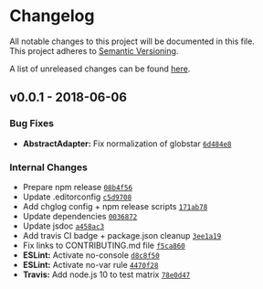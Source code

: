 # Changelog
All notable changes to this project will be documented in this file.  
This project adheres to [Semantic Versioning](http://semver.org/spec/v2.0.0.html).

A list of unreleased changes can be found [here](https://github.com/SAP/ui5-fs/compare/v0.0.1...HEAD).

<a name="v0.0.1"></a>
## v0.0.1 - 2018-06-06
### Bug Fixes
- **AbstractAdapter:** Fix normalization of globstar [`6d484e8`](https://github.com/SAP/ui5-fs/commit/6d484e847b62aa0829641f25a76dcc89b0840d44)

### Internal Changes
- Prepare npm release [`08b4f56`](https://github.com/SAP/ui5-fs/commit/08b4f5669d11e864c13fc2e6d4575d338f17558c)
- Update .editorconfig [`c5d9708`](https://github.com/SAP/ui5-fs/commit/c5d970880373a0b12d3ba6cd6e54d47ef83e7bc1)
- Add chglog config + npm release scripts [`171ab78`](https://github.com/SAP/ui5-fs/commit/171ab78c0cc374adf1cd1f69504d58c3ac80e008)
- Update dependencies [`0036872`](https://github.com/SAP/ui5-fs/commit/0036872dedd932fc676b8c48e1ca00316e7dda45)
- Update jsdoc [`a458ac3`](https://github.com/SAP/ui5-fs/commit/a458ac32651ad44e748d876864981e45aad9b431)
- Add travis CI badge + package.json cleanup [`3ee1a19`](https://github.com/SAP/ui5-fs/commit/3ee1a19af8b46c66b9f960738b9886d71654effb)
- Fix links to CONTRIBUTING.md file [`f5ca860`](https://github.com/SAP/ui5-fs/commit/f5ca860b8f00c19b34d6174bc6066bffab2a0eee)
- **ESLint:** Activate no-console [`d8c8f50`](https://github.com/SAP/ui5-fs/commit/d8c8f501eacaf9c8bc47699f39ae7bd933a13784)
- **ESLint:** Activate no-var rule [`4470f28`](https://github.com/SAP/ui5-fs/commit/4470f28bb983b21ca17689cb5f8dd00fd223085c)
- **Travis:** Add node.js 10 to test matrix [`78e0d47`](https://github.com/SAP/ui5-fs/commit/78e0d47ef310286bcf04ec0f7c7a7a5b6362dfd4)



